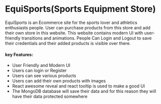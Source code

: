# EquiSports(Sports Equipment Store)

EquiSports is an Ecommerce site for the sports lover and athletics enthusiasts people. User can purchase products from this store and add their own store in this website. This website contains modern UI with user-friendly transitions and animations. People Can Login and Logout to save their credentials and their added products is visible over there.

#### key Features:

- User Friendly and Modern UI
- Users can login or Register
- Users can see various products
- Users can add their own products with images
- React awesome reveal and react tooltip is used to make a good UI
- The MongoDB database will save their data and for this reason they will have their data protected somewhere

